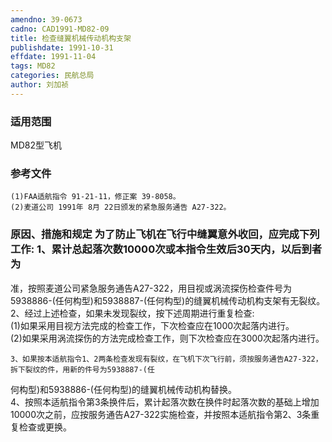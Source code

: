 ```yaml
---
amendno: 39-0673  
cadno: CAD1991-MD82-09  
title: 检查缝翼机械传动机构支架  
publishdate: 1991-10-31  
effdate: 1991-11-04  
tags: MD82  
categories: 民航总局  
author: 刘加祯  
---
```

  
### 适用范围  
MD82型飞机  
  
<!--more-->  
### 参考文件  
    (1)FAA适航指令 91-21-11，修正案 39-8058。  
    (2)麦道公司 1991年 8月 22日颁发的紧急服务通告 A27-322。  
  
### 原因、措施和规定     为了防止飞机在飞行中缝翼意外收回，应完成下列工作: 1、累计总起落次数10000次或本指令生效后30天内，以后到者为  
准，按照麦道公司紧急服务通告A27-322，用目视或涡流探伤检查件号为5938886-(任何构型)和5938887-(任何构型)的缝翼机械传动机构支架有无裂纹。  
    2、经过上述检查，如果未发现裂纹，按下述周期进行重复检查:  
      (1)如果采用目视方法完成的检查工作，下次检查应在1000次起落内进行。  
      (2)如果采用涡流探伤的方法完成检查工作，则下次检查应在3000次起落内进行。  
  
    3、如果按本适航指令1、2两条检查发现有裂纹，在飞机下次飞行前，须按服务通告A27-322，拆下裂纹的件，用新的件号为5938887-(任  
  
何构型)和5938886-(任何构型)的缝翼机械传动机构替换。  
    4、按照本适航指令第3条换件后，累计起落次数在换件时起落次数的基础上增加10000次之前，应按服务通告A27-322实施检查，并按照本适航指令第2、3条重复检查或更换。  
